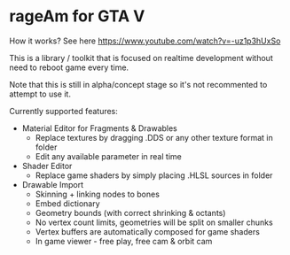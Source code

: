 # rageAm for GTA V

How it works? See here https://www.youtube.com/watch?v=-uz1p3hUxSo

This is a library / toolkit that is focused on realtime development without need to reboot game every time.

Note that this is still in alpha/concept stage so it's not recommented to attempt to use it.

Currently supported features:
* Material Editor for Fragments & Drawables
  * Replace textures by dragging .DDS or any other texture format in folder
  * Edit any available parameter in real time
* Shader Editor
  * Replace game shaders by simply placing .HLSL sources in folder
* Drawable Import
  * Skinning + linking nodes to bones
  * Embed dictionary
  * Geometry bounds (with correct shrinking & octants)
  * No vertex count limits, geometries will be split on smaller chunks
  * Vertex buffers are automatically composed for game shaders
  * In game viewer - free play, free cam & orbit cam
